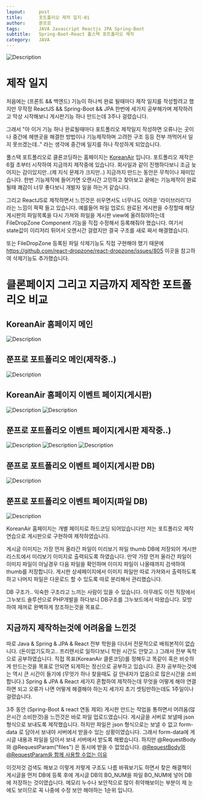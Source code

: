 ```yaml
---
layout:     post
title:      포트폴리오 제작 일지-01
author:     쭌프로
tags:       JAVA Javascript Reactjs JPA Spring-Boot
subtitle:   Spring-Boot-React 풀스택 포트폴리오 제작
category:   JAVA
---
```


<!-- Start Writing Below in Markdown -->

![Description](https://alalstjr.github.io/jjunpro.github.io/img/java_bg.png)

# 제작 일지

처음에는 (프론트 && 백엔드) 기능이 하나씩 완료 될때마다 제작 일지를 작성할려고 했지만 
무작정 ReactJS && Spring-Boot && JPA 한번에 세가지 공부해가며 제작하려고 막상 시작해보니 
게시판기능 하나 만드는데 3주나 걸렸습니다. 

그래서 "아 이거 기능 하나 완료될때마다 포트폴리오 제작일지 작성하면 오류나는 곳이나 중간에 헤맨곳을 해결한 방법이나 기능제작하며 고려한 구조 등등
전부 까먹어서 일지 못쓰겠는데.." 라는 생각에 중간에 일지를 하나 작성하게 되었습니다.

풀스택 포트폴리오로 클론코딩하는 홈페이지는 <a href="https://www.koreanair.com/korea/ko.html">KoreanAir</a> 입니다.
포트폴리오 제작은 6월 초부터 시작하여 지금까지 제작중에 있습니다. 회사일과 같이 진행하다보니 조금 늦어지는 감이있지만..(제 지식 문제가 크지만..)
지금까지 만드는 동안은 무척이나 재미있습니다. 한번 기능제작에 들어가면 오랜시간 고민하고 찾아보고 끝에는 기능제작이 완료될때 쾌감이 너무 좋다보니
개발자 일을 하는거 같습니다.

그리고 ReactJS로 제작하면서 느낀것은 쉬우면서도 너무나도 어려운 '라이브러리'다 라는 느낌이 팍팍 들고 있습니다. 
예를들어 파일 업로드 완료된 게시판을 수정할때 해당 게시판의 파일목록을 다시 가져와 파일을 게시판 view에 올려줘야하는데 
FileDropZone Component 기능을 직접 수정해서 등록해줘야 했습니다. 여기서 state값이 이리저리 튀어서 오랜시간 걸렸지만 결국 구조를 새로 짜서
해결했습니다.

또는 FileDropZone 등록된 파일 삭제기능도 직접 구현해야 했기 때문에 
https://github.com/react-dropzone/react-dropzone/issues/805 이곳을 참고하여 삭제기능도 추가했습니다.

# 클론페이지 그리고 지금까지 제작한 포트폴리오 비교

## KoreanAir 홈페이지 메인
![Description](https://alalstjr.github.io/jjunpro.github.io/img/2019/07/2019-07-03-1.png)

## 쭌프로 포트폴리오 메인(제작중..)
![Description](https://alalstjr.github.io/jjunpro.github.io/img/2019/07/2019-07-03-2.png)

## KoreanAir 홈페이지 이벤트 페이지(게시판)
![Description](https://alalstjr.github.io/jjunpro.github.io/img/2019/07/2019-07-03-7.png)
![Description](https://alalstjr.github.io/jjunpro.github.io/img/2019/07/2019-07-03-3.png)

## 쭌프로 포트폴리오 이벤트 페이지(게시판 제작중..)
![Description](https://alalstjr.github.io/jjunpro.github.io/img/2019/07/2019-07-03-4.png)
![Description](https://alalstjr.github.io/jjunpro.github.io/img/2019/07/2019-07-03-5.png)
![Description](https://alalstjr.github.io/jjunpro.github.io/img/2019/07/2019-07-03-6.png)

## 쭌프로 포트폴리오 이벤트 페이지(게시판 DB)
![Description](https://alalstjr.github.io/jjunpro.github.io/img/2019/07/2019-07-03-8.png)

## 쭌프로 포트폴리오 이벤트 페이지(파일 DB)
![Description](https://alalstjr.github.io/jjunpro.github.io/img/2019/07/2019-07-03-9.png)

KoreanAir 홈페이지는 개별 페이지로 하드코딩 되어있습니다만 저는 포트폴리오 제작연습으로 게시판으로 구현하여 제작하였습니다.

게시글 이미지는 가장 먼저 올라간 파일이 미리보기 파일 thumb DB에 저장되어 게시판 리스트에서 미리보기 이미지로 출력되도록 하였습니다.
만약 가장 먼저 올라간 파일이 이미지 파일이 아닐경우 다음 파일을 확인하며 이미지 파일이 나올때까지 검색하여 thumb를 저장합니다.
게시판 상세페이지에서 이미지 파일만 따로 가져와서 출력하도록 하고 나머지 파일은 다운로드 할 수 있도록 따로 분리해서 관리했습니다.

DB 구조가.. 익숙한 구조라고 느끼는 사람이 있을 수 있습니다. 아무래도 이전 직장에서 그누보드 솔루션으로 PHP개발을 하다보니 
DB구조를 그누보드에서 따왔습니다. 모방하여 제꺼로 완벽하게 창조하는것을 목표로..

## 지금까지 제작하는것에 어려움을 느낀것

따로 Java & Spring & JPA & React 전부 학원을 다녀서 전문적으로 배워본적이 없습니다. 
(돈이없기도하고.. 프리렌서로 일하다보니 학원 시간도 안맞고..) 그래서 전부 독학으로 공부하였습니다. 
직접 목표(KoreanAir 클론코딩)를 정해두고 똑같이 혹은 비슷하게 만드는것을 목표로 안되면 되게하는 정신으로 공부하고 있습니다.
혼자 공부하는것에는 역시 큰 시간이 들기에 (무엇가 하나 찾을때도 길 안내자가 없음으로 많은시간을 소비합니다.)
Spring & JPA & React 세가지 혼합하여 제작하는데 무엇을 어떻게 해야 연결하면 되고 오류가 나면 어떻게 해결해야 하는지 
세가지 초기 셋팅만하는데도 1주일이나 걸렸습니다. 

3주 동안 (Spring-Boot & react 연동 제외) 게시판 만드는 작업을 통하면서 어려움(많은시간 소비한것)을 느낀것은 바로 파일 업로드였습니다.
게시글을 서버로 보낼때 json 형식으로 보내도록 제작했습니다.
하지만 파일은 json 형식으로는 보낼 수 없고 form-data 로 담아서 보내야 서버에서 받을수 있는 상황이였습니다.
그래서 form-data에 게시글 내용과 파일을 담아서 보내 서버에서 받도록 해봤습니다.
하지만 @RequestBody 와 @RequestParam("files") 은 동시에 받을 수 없었습니다.
<a href="https://cnpnote.tistory.com/entry/SPRING-%EC%8A%A4%ED%94%84%EB%A7%81-MVC-RequestBody%EC%99%80-RequestParam%EC%9D%84-%ED%95%A8%EA%BB%98-%EC%82%AC%EC%9A%A9%ED%95%A0-%EC%88%98%EC%97%86%EB%8A%94-%EC%9D%B4%EC%9C%A0">@RequestBody와 @RequestParam을 함께 사용할 수없는 이유</a>

이것저것 검색도 해보고 이렇게 저렇게 구조도 나름 바꿔보기도 하면서 찾은 해결책이 게시글을 먼저 DB에 등록 후에 게시글 DB의 BO_NUM을
파일 BO_NUM에 넣어 DB에 저장하는 것이였습니다. 메모리 누수나 보안적으로 많이 취약해보이는 부분이 제 눈에도 보이므로 꼭 나중에 수정 보안 해야하는
1순위 입니다.
